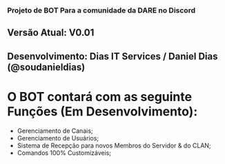### Projeto de BOT Para a comunidade da DARE no Discord
## Versão Atual: V0.01
## Desenvolvimento: Dias IT Services / Daniel Dias (@soudanieldias)

# O BOT contará com as seguinte Funções (Em Desenvolvimento):
- Gerenciamento de Canais;
- Gerenciamento de Usuários;
- Sistema de Recepção para novos Membros do Servidor & do CLAN;
- Comandos 100% Customizáveis;